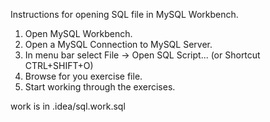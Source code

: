 Instructions for opening SQL file in MySQL Workbench.

1. Open MySQL Workbench.
2. Open a MySQL Connection to MySQL Server.
3. In menu bar select File -> Open SQL Script...  (or Shortcut CTRL+SHIFT+O)
4. Browse for you exercise file.
5. Start working through the exercises.

 work is in .idea/sql.work.sql